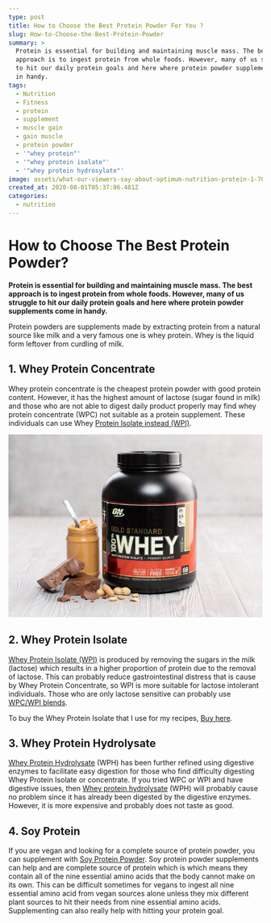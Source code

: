 ```yaml
---
type: post
title: How to Choose the Best Protein Powder For You ?
slug: How-to-Choose-the-Best-Protein-Powder
summary: >
  Protein is essential for building and maintaining muscle mass. The best
  approach is to ingest protein from whole foods. However, many of us struggle
  to hit our daily protein goals and here where protein powder supplements come
  in handy. 
tags:
  - Nutrition
  - Fitness
  - protein
  - supplement
  - muscle gain
  - gain muscle
  - protein powder
  - '"whey protein"'
  - '"whey protein isolate"'
  - '"whey protein hydrosylate"'
image: assets/what-our-viewers-say-about-optimum-nutrition-protein-1-700xh.jpeg
created_at: 2020-08-01T05:37:06.481Z
categories:
  - nutrition
---
```

# H﻿ow to Choose The Best Protein Powder?

**Protein is essential for building and maintaining muscle mass. The best approach is to ingest protein from whole foods. However, many of us struggle to hit our daily protein goals and here where protein powder supplements come in handy.** 

Protein powders are supplements made by extracting protein from a natural source like milk and a very famous one is whey protein. Whey is the liquid form leftover from curdling of milk.

## 1﻿. Whey Protein Concentrate

W﻿hey protein concentrate is the cheapest protein powder with good protein content. However, it has the highest amount of lactose (sugar found in milk) and those who are not able to digest daily product properly may find whey protein concentrate (WPC) not suitable as a protein supplement. These individuals can use Whey [Protein Isolate instead (WPI)](https://amzn.to/3qn3O0W).

![](assets/what-our-viewers-say-about-optimum-nutrition-protein-1-700xh.jpeg)

## 2. Whey Protein Isolate

[W﻿hey Protein Isolate (WPI)](https://amzn.to/3qn3O0W) is produced by removing the sugars in the milk (lactose) which results in a higher proportion of protein due to the removal of lactose. This can probably reduce gastrointestinal distress that is cause by Whey Protein Concentrate, so WPI is more suitable for lactose intolerant individuals. Those who are only lactose sensitive can probably use [WPC/WPI blends](https://amzn.to/3BuB6Si).

T﻿o buy the Whey Protein Isolate that I use for my recipes, [Buy here](https://amzn.to/3qn3O0W).

## 3. Whey Protein Hydrolysate

[W﻿hey Protein Hydrolysate](https://amzn.to/3d0Z1iB) (WPH) has been further refined using digestive enzymes to facilitate easy digestion for those who find difficulty digesting Whey Protein Isolate or concentrate. If you tried WPC or WPI and have digestive issues, then [Whey protein hydrolysate](https://amzn.to/3d0Z1iB) (WPH) will probably cause no problem since it has already been digested by the digestive enzymes. However, it is more expensive and probably does not taste as good.

## 4. Soy Protein

I﻿f you are vegan and looking for a complete source of protein powder, you can supplement with [Soy Protein Powder](https://amzn.to/3BsTAlV). Soy protein powder supplements can help and are complete source of protein which is which means they contain all of the nine essential amino acids that the body cannot make on its own. This can be difficult sometimes for vegans to ingest all nine essential amino acid from vegan sources alone unless they mix different plant sources to hit their needs from nine essential amino acids. Supplementing can also really help with hitting your protein goal.